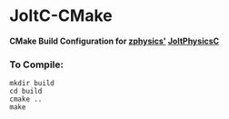 # JoltC-CMake
**CMake Build Configuration for [zphysics'](https://github.com/michal-z/zig-gamedev/tree/main/libs/zphysics) [JoltPhysicsC](https://github.com/michal-z/zig-gamedev/tree/main/libs/zphysics/libs)**


### To Compile:
```
mkdir build
cd build
cmake ..
make
```